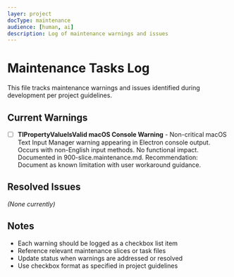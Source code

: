 ```yaml
---
layer: project
docType: maintenance
audience: [human, ai]
description: Log of maintenance warnings and issues
---
```


# Maintenance Tasks Log

This file tracks maintenance warnings and issues identified during development per project guidelines.

## Current Warnings

- [ ] **TIPropertyValueIsValid macOS Console Warning** - Non-critical macOS Text Input Manager warning appearing in Electron console output. Occurs with non-English input methods. No functional impact. Documented in 900-slice.maintenance.md. Recommendation: Document as known limitation with user workaround guidance.

## Resolved Issues

*(None currently)*

## Notes

- Each warning should be logged as a checkbox list item
- Reference relevant maintenance slices or task files
- Update status when warnings are addressed or resolved
- Use checkbox format as specified in project guidelines